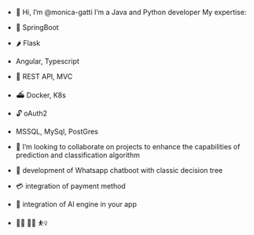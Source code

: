 - 👋 Hi, I’m @monica-gatti
I’m a Java and Python developer
My expertise:
- 🌱 SpringBoot
- 🌶️ Flask
-  Angular, Typescript
- :jigsaw: REST API, MVC
- ⛴️ Docker, K8s
- 🔓 oAuth2
- MSSQL, MySql, PostGres
- 💞️ I’m looking to collaborate on projects to enhance the capabilities of prediction and classification algorithm
- :round_pushpin: development of Whatsapp chatboot with classic decision tree
- :credit_card: integration of payment method
- :brain: integration of AI engine in your app

- 🧎‍♀️ :biking_woman: :basketball_woman:

<!---
monica-gatti/monica-gatti is a ✨ special ✨ repository because its `README.md` (this file) appears on your GitHub profile.
You can click the Preview link to take a look at your changes.
--->
